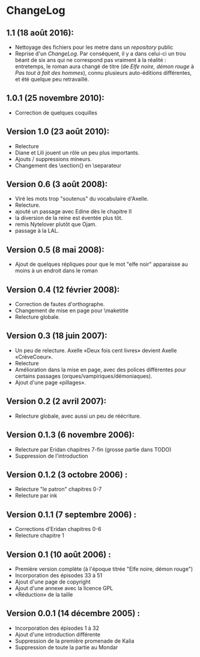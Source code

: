 ChangeLog 
=========

1.1 (18 août 2016):
-------------------
* Nettoyage des fichiers pour les metre dans un *repository* public
* Reprise d'un *ChangeLog*. Par conséquent, il y a dans celui-ci un
  trou béant de six ans qui ne correspond pas vraiment à la réalité :
  entretemps, le roman aura changé de titre (de *Elfe noire, démon
  rouge* à *Pas tout à fait des hommes*), connu plusieurs
  auto-éditions différentes, et été quelque peu retravaillé.

1.0.1 (25 novembre 2010):
-------------------------
* Correction de quelques coquilles

Version 1.0 (23 août 2010):
--------------------------
* Relecture 
* Diane et Lili jouent un rôle un peu plus importants.
* Ajouts / suppressions mineurs. 
* Changement des \section{} en \separateur

Version 0.6 (3 août 2008):
---------------------------
* Viré les mots trop "soutenus" du vocabulaire d'Axelle.
* Relecture.
* ajouté un passage avec Edine dès le chapitre II
* la diversion de la reine est éventée plus tôt.
* remis Nytelover plutôt que Ojam.
* passage à la LAL.


Version 0.5 (8 mai 2008):
-------------------------
* Ajout de quelques répliques pour que le mot "elfe noir" apparaisse
  au moins à un endroit dans le roman 

Version 0.4 (12 février 2008):
------------------------------
* Correction de fautes d'orthographe.
* Changement de mise en page pour \maketitle
* Relecture globale.

Version 0.3 (18 juin 2007):
----------------------------
* Un peu de relecture. Axelle «Deux fois cent livres» devient Axelle
  «CrèveCoeur».
* Relecture
* Amélioration dans la mise en page, avec des polices différentes
  pour certains passages (orques/vampiriques/démoniaques).
* Ajout d'une page «pillages».

Version 0.2 (2 avril 2007):
---------------------------
* Relecture globale, avec aussi un peu de réécriture. 

Version 0.1.3 (6 novembre 2006):
--------------------------------
* Relecture par Eridan chapitres 7-fin (grosse partie dans TODO)
* Suppression de l'introduction

Version 0.1.2 (3 octobre 2006) :
--------------------------------
* Relecture "le patron" chapitres 0-7
* Relecture par ink

Version 0.1.1 (7 septembre 2006) :
----------------------------------
* Corrections d'Eridan chapitres 0-6
* Relecture chapitre 1

Version 0.1 (10 août 2006) :
-----------------------------
* Première version complète (à l'époque titrée "Elfe noire, démon
      rouge") 
* Incorporation des épisodes 33 à 51
* Ajout d'une page de copyright
* Ajout d'une annexe avec la licence GPL
* «Réduction» de la taille

Version 0.0.1 (14 décembre 2005) :
-----------------------------------
* Incorporation des épisodes 1 à 32
* Ajout d'une introduction différente
* Suppression de la première promenade de Kalia
* Suppression de toute la partie au Mondar
